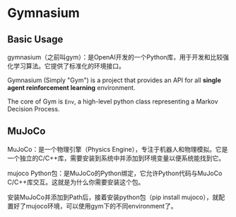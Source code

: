 # Gymnasium

## Basic Usage

gymnasium（之前叫gym）：是OpenAI开发的一个Python库，用于开发和比较强化学习算法。它提供了标准化的环境接口。

Gymnasium (Simply "Gym") is a project that provides an API for all **single agent reinforcement learning** environment.

The core of Gym is `Env`, a high-level python class representing a Markov Decision Process.



## MuJoCo

MuJoCo：是一个物理引擎（Physics Engine），专注于机器人和物理模拟。它是一个独立的C/C++库，需要安装到系统中并添加到环境变量以便系统能找到它。

mujoco Python包：是MuJoCo的Python绑定，它允许Python代码与MuJoCo C/C++库交互。这就是为什么你需要安装这个包。

安装MuJoCo并添加到Path后，接着安装python包（pip install mujoco），就配置好了mujoco环境，可以使用gym下的不同environment了。